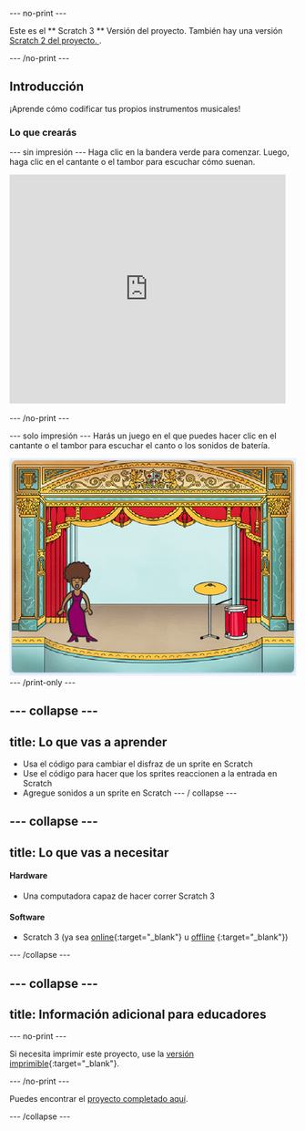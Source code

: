 \--- no-print \---

Este es el ** Scratch 3 ** Versión del proyecto. También hay una versión [ Scratch 2 del proyecto. ](https://projects.raspberrypi.org/en/projects/rock-band-scratch2).

\--- /no-print \---

## Introducción

¡Aprende cómo codificar tus propios instrumentos musicales!

### Lo que crearás

\--- sin impresión \--- Haga clic en la bandera verde para comenzar. Luego, haga clic en el cantante o el tambor para escuchar cómo suenan.

<div class="scratch-preview">
  <iframe allowtransparency="true" width="485" height="402" src="https://scratch.mit.edu/projects/embed/276872220/?autostart=false" frameborder="0" scrolling="no"></iframe>
</div>

\--- /no-print \---

\--- solo impresión \--- Harás un juego en el que puedes hacer clic en el cantante o el tambor para escuchar el canto o los sonidos de batería.

![captura de pantalla del juego](images/demo.png) \--- /print-only \---

## \--- collapse \---

## title: Lo que vas a aprender

+ Usa el código para cambiar el disfraz de un sprite en Scratch
+ Use el código para hacer que los sprites reaccionen a la entrada en Scratch
+ Agregue sonidos a un sprite en Scratch \--- / collapse \---

## \--- collapse \---

## title: Lo que vas a necesitar

#### Hardware

+ Una computadora capaz de hacer correr Scratch 3

#### Software

+ Scratch 3 (ya sea [online](http://rpf.io/scratchon){:target="_blank"} u [offline](http://rpf.io/scratchoff) {:target="_blank"})

\--- /collapse \---

## \--- collapse \---

## title: Información adicional para educadores

\--- no-print \---

Si necesita imprimir este proyecto, use la [versión imprimible](https://projects.raspberrypi.org/en/projects/rock-band/print){:target="_blank"}.

\--- /no-print \---

Puedes encontrar el [proyecto completado aquí](http://rpf.io/p/en/rock-band-get).

\--- /collapse \---